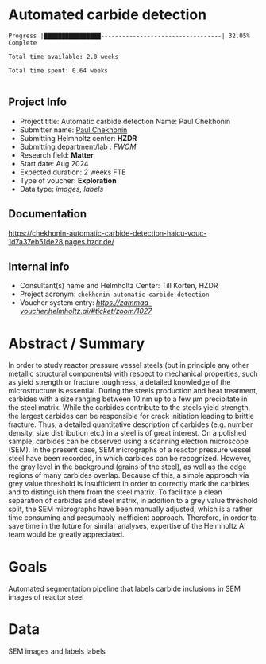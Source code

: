 
# Automated carbide detection

```
Progress |████████████████----------------------------------| 32.05% Complete

Total time available: 2.0 weeks

Total time spent: 0.64 weeks


```

## Project Info

* Project title: Automatic carbide detection
Name: Paul Chekhonin
* Submitter name: [Paul Chekhonin](mailto:p.chekhonin@hzdr.de)
* Submitting Helmholtz center: __HZDR__
* Submitting department/lab : _FWOM_
* Research field: __Matter__
* Start date: Aug 2024
* Expected duration: 2 weeks FTE
* Type of voucher: __Exploration__
* Data type: _images, labels_

## Documentation

https://chekhonin-automatic-carbide-detection-haicu-vouc-1d7a37eb51de28.pages.hzdr.de/

## Internal info

* Consultant(s) name and Helmholtz Center: Till Korten, HZDR
* Project acronym: `chekhonin-automatic-carbide-detection`
* Voucher system entry: _https://zammad-voucher.helmholtz.ai/#ticket/zoom/1027_

# Abstract / Summary

In order to study reactor pressure vessel steels (but in principle any other metallic structural components) with respect to mechanical properties, such as yield strength or fracture toughness, a detailed knowledge of the microstructure is essential.
During the steels production and heat treatment, carbides with a size ranging between 10 nm up to a few µm precipitate in the steel matrix. While the carbides contribute to the steels yield strength, the largest carbides can be responsible for crack initiation leading to brittle fracture. Thus, a detailed quantitative description of carbides (e.g. number density, size distribution etc.) in a steel is of great interest.
On a polished sample, carbides can be observed using a scanning electron microscope (SEM). In the present case, SEM micrographs of a reactor pressure vessel steel have been recorded, in which carbides can be recognized. However, the gray level in the background (grains of the steel), as well as the edge regions of many carbides overlap. Because of this, a simple approach via grey value threshold is insufficient in order to correctly mark the carbides and to distinguish them from the steel matrix. To facilitate a clean separation of carbides and steel matrix, in addition to a grey value threshold split, the SEM micrographs have been manually adjusted, which is a rather time consuming and presumably inefficient approach.
Therefore, in order to save time in the future for similar analyses, expertise of the Helmholtz AI team would be greatly appreciated.

# Goals

Automated segmentation pipeline that labels carbide inclusions in SEM images of reactor steel

# Data

SEM images and labels
 labels
